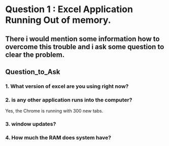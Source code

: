 # Question 1 : Excel Application Running Out of memory.
## There i would mention some information how to overcome this trouble and i ask some question to clear the problem.

## Question_to_Ask
### 1. What version of excel are you using right now?
### 2. is any other application runs into the computer?

Yes, the Chrome is running with 300 new tabs.
### 3. window updates?
### 4. How much the RAM does system have?
